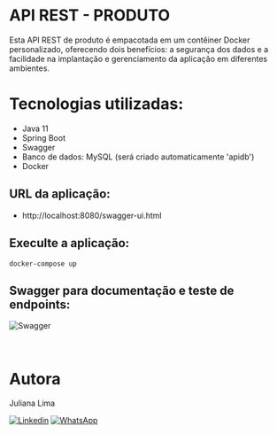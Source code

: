 # API REST - PRODUTO 

Esta API REST de produto é empacotada em um contêiner Docker personalizado, oferecendo dois benefícios: a segurança dos dados e a facilidade na implantação e gerenciamento da aplicação em diferentes ambientes.

# Tecnologias utilizadas:

- Java 11
- Spring Boot
- Swagger
- Banco de dados: MySQL (será criado automaticamente 'apidb')
- Docker

## URL da aplicação:
- http://localhost:8080/swagger-ui.html

## Execulte a aplicação:
`docker-compose up`

## Swagger para documentação e teste de endpoints:
![Swagger](https://github.com/JuhLima85/API-REST/assets/89745459/67aa939d-9b93-412c-99df-366ccd8cdcce)

<br/>

#### 
# Autora
Juliana Lima

[![Linkedin](https://img.shields.io/badge/-LinkedIn-%230077B5?style=for-the-badge&logo=linkedin&logoColor=white)](https://www.linkedin.com/feed/?trk=guest_homepage-basic_nav-header-signin)
[![WhatsApp](https://img.shields.io/badge/WhatsApp-25D366?style=for-the-badge&logo=whatsapp&logoColor=white)](https://contate.me/Juliana-Lima)
